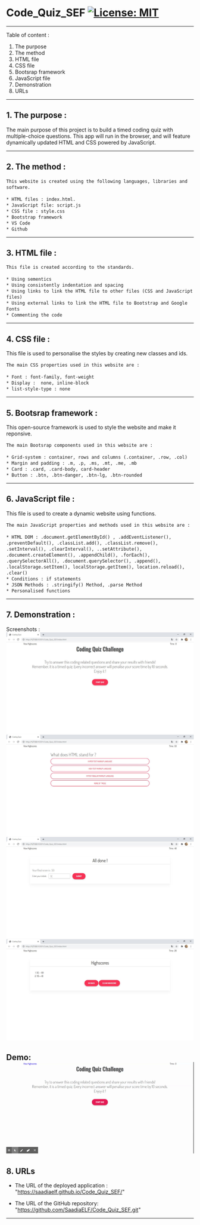 # Code_Quiz_SEF [![License: MIT](https://img.shields.io/badge/License-MIT-yellow.svg)](https://opensource.org/licenses/MIT)
-----------------------------------------------------------------------------------------------------------------------
Table of content :

1. The purpose
2. The method
3. HTML file
4. CSS file
5. Bootsrap framework
6. JavaScript file
7. Demonstration
8. URLs 

-----------------------------------------------------------------------------------------------------------------------

## 1. The purpose :

The main purpose of this project is to build a timed coding quiz with multiple-choice questions. This app will run in the browser, and will feature dynamically updated HTML and CSS powered by JavaScript.

-----------------------------------------------------------------------------------------------------------------------

## 2. The method : 

    This website is created using the following languages, libraries and software.

    * HTML files : index.html.
    * JavaScript file: script.js
    * CSS file : style.css
    * Bootstrap framework
    * VS Code
    * Github
   
-----------------------------------------------------------------------------------------------------------------------

## 3. HTML file : 
    
    This file is created according to the standards.

    * Using sementics
    * Using consistently indentation and spacing
    * Using links to link the HTML file to other files (CSS and JavaScript files)
    * Using external links to link the HTML file to Bootstrap and Google Fonts 
    * Commenting the code
-----------------------------------------------------------------------------------------------------------------------

## 4. CSS file : 

This file is used to personalise the styles by creating new classes and ids.

    The main CSS properties used in this website are :
    
    * Font : font-family, font-weight
    * Display :  none, inline-block
    * list-style-type : none
    
-----------------------------------------------------------------------------------------------------------------------

## 5. Bootsrap framework : 

This open-source framework is used to style the website and make it reponsive. 

    The main Bootsrap components used in this website are :

    * Grid-system : container, rows and columns (.container, .row, .col)
    * Margin and padding : .m, .p, .ms, .mt, .me, .mb
    * Card : .card, .card-body, card-header
    * Button : .btn, .btn-danger, .btn-lg, .btn-rounded

-----------------------------------------------------------------------------------------------------------------------

## 6. JavaScript file : 

This file is used to create a dynamic website using functions.

    The main JavaScript properties and methods used in this website are :
    
    * HTML DOM : .document.getElementById() , .addEventListener(), .preventDefault(), .classList.add(), .classList.remove(), .setInterval(), .clearInterval(), ..setAttribute(), .document.createElement(), .appendChild(), .forEach(), .querySelectorAll(), .document.querySelector(), .append(), .localStorage.setItem(), localStorage.getItem(), location.reload(), .clear()
    * Conditions : if statements
    * JSON Methods : .stringify() Method, .parse Method
    * Personalised functions

-----------------------------------------------------------------------------------------------------------------------
## 7. Demonstration :
Screenshots :
![Screenshot01](./Assets/Screenshot-01.JPG)
![Screenshot02](./Assets/Screenshot-02.JPG)
![Screenshot03](./Assets/Screenshot-03.JPG)
![Screenshot04](./Assets/Screenshot-04.JPG)

Demo: 
![Demo](./Assets/Demo.gif)
-----------------------------------------------------------------------------------------------------------------------

## 8. URLs

* The URL of the deployed application : "https://saadiaelf.github.io/Code_Quiz_SEF/"

* The URL of the GitHub repository: "https://github.com/SaadiaELF/Code_Quiz_SEF.git"

-----------------------------------------------------------------------------------------------------------------------
